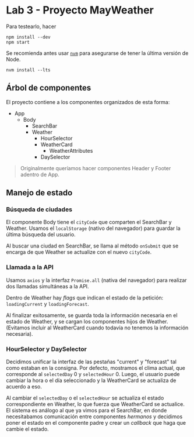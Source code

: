 # Lab 3 - Proyecto MayWeather

Para testearlo, hacer

    npm install --dev
    npm start

Se recomienda antes usar [`nvm`](https://github.com/nvm-sh/nvm) para asegurarse de tener la última versión de Node.

    nvm install --lts

## Árbol de componentes ##

El proyecto contiene a los componentes organizados de esta forma:

- App
  - Body
    - SearchBar
    - Weather
      - HourSelector
      - WeatherCard
        - WeatherAttributes
      - DaySelector

> Originalmente queríamos hacer componentes Header y Footer adentro de App.

## Manejo de estado ##

### Búsqueda de ciudades ###

El componente Body tiene el `cityCode` que comparten el SearchBar y Weather. Usamos el `localStorage` (nativo del navegador) para guardar la última búsqueda del usuario.

Al buscar una ciudad en SearchBar, se llama al método `onSubmit` que se encarga de que Weather se actualize con el nuevo `cityCode`.

### Llamada a la API ###

Usamos `axios` y la interfaz `Promise.all` (nativa del navegador) para realizar dos llamadas simultáneas a la API.

Dentro de Weather hay *flags* que indican el estado de la petición: `loadingCurrent` y `loadingForecast`.

Al finalizar exitosamente, se guarda toda la información necesaria en el estado de Weather, y se cargan los componentes hijos de Weather. (Evitamos incluir al WeatherCard cuando todavía no tenemos la información necesaria).

### HourSelector y DaySelector ###

Decidimos unificar la interfaz de las pestañas "current" y "forecast" tal como estaban en la consigna. Por defecto, mostramos el clima actual, que corresponde al `selectedDay` 0 y `selectedHour` 0. Luego, el usuario puede cambiar la hora o el día seleccionado y la WeatherCard se actualiza de acuerdo a eso.

Al cambiar el `selectedDay` o el `selectedHour` se actualiza el estado correspondiente en Weather, lo que fuerza que WeatherCard se actualice. El sistema es análogo al que ya vimos para el SearchBar, en donde necesitabamos comunicación entre componentes *hermanos* y decidimos poner el estado en el componente padre y crear un *callback* que haga que cambie el estado.
